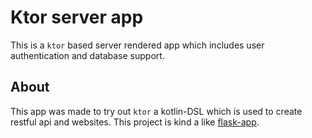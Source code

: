 # Ktor server app
This is a `ktor` based server rendered app which includes user authentication and database support.

## About
This app was made to try out `ktor` a kotlin-DSL which is used to create restful api and websites. This project is kind a like [flask-app](https://github.com/tuuhin/basic-flask-app).

